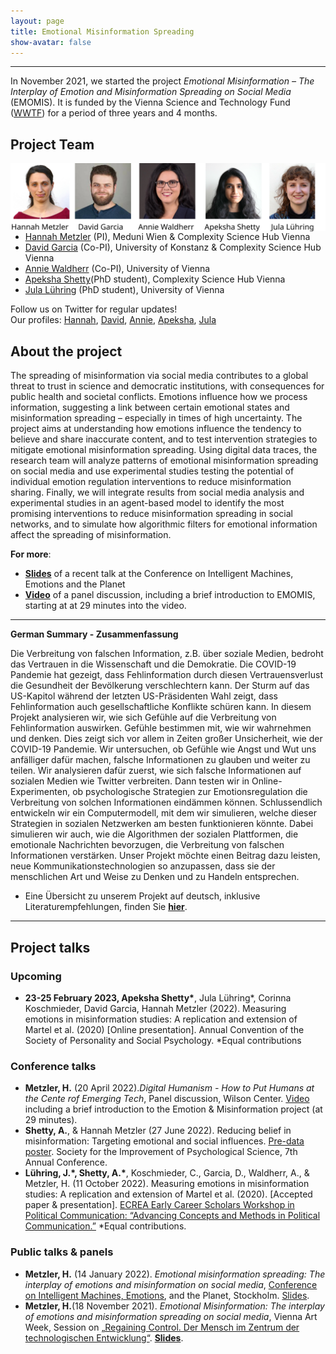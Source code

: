 ```yaml
---
layout: page
title: Emotional Misinformation Spreading
show-avatar: false
---
```


___

In November 2021, we started the project *Emotional Misinformation – The Interplay of Emotion and Misinformation Spreading on Social Media* (EMOMIS). It is funded by the Vienna Science and Technology Fund ([WWTF](https://wwtf.at/funding/programmes/ict/ICT20-028/)) for a period of three years and 4 months.

## Project Team

<img src="/assets/img/emomis_team.svg"
     alt="team"
     style="float: left; margin-right: 10px;" />

<br>

* [Hannah Metzler](https://hannahmetzler.eu) (PI), Meduni Wien & Complexity Science Hub Vienna
* [David Garcia](https://dgarcia.eu) (Co-PI), University of Konstanz & Complexity Science Hub Vienna
* [Annie Waldherr](https://compcommlab.univie.ac.at/team/annie-waldherr/) (Co-PI), University of Vienna
* [Apeksha Shetty](https://www.csh.ac.at/researcher/apeksha-shetty/)(PhD student), Complexity Science Hub Vienna
* [Jula Lühring](https://publizistik.univie.ac.at/institut/mitarbeiterinnen-mitarbeiter/praedocs/luehring-jula/) (PhD student), University of Vienna

Follow us on Twitter for regular updates! <br>
Our profiles: [Hannah](https://twitter.com/hannahmetzler1), [David](https://twitter.com/dgarcia_eu), [Annie](https://twitter.com/annie_waldherr), [Apeksha](https://twitter.com/apeksha_sh), [Jula](https://twitter.com/lue_jula)

## About the project

The spreading of misinformation via social media contributes to a global threat to trust in science and democratic institutions, with consequences for public health and societal conflicts. Emotions influence how we process information, suggesting a link between certain emotional states and misinformation spreading – especially in times of high uncertainty. The project aims at understanding how emotions influence the tendency to believe and share inaccurate content, and to test intervention strategies to mitigate emotional misinformation spreading. Using digital data traces, the research team will analyze patterns of emotional misinformation spreading on social media and use experimental studies  testing the potential of individual emotion regulation interventions to reduce misinformation sharing. Finally, we will integrate results from social media analysis and experimental studies in an agent-based model to identify the most promising interventions to reduce misinformation spreading in social networks, and to simulate how algorithmic filters for emotional information affect the spreading of misinformation.

**For more**: 
* [**Slides**](https://hannahmetzler.eu/emomis_stockholm) of a recent talk at the Conference on Intelligent Machines, Emotions and the Planet
* [**Video**](https://www.wilsoncenter.org/event/digital-humanism-how-put-humans-center-emerging-tech) of a panel discussion, including a brief introduction to EMOMIS, starting at at 29 minutes into the video. 

___


**German Summary - Zusammenfassung**

Die Verbreitung von falschen Information, z.B. über soziale Medien, bedroht das Vertrauen in die Wissenschaft und die Demokratie. Die COVID-19 Pandemie hat gezeigt, dass Fehlinformation durch diesen Vertrauensverlust die Gesundheit der Bevölkerung verschlechtern kann. Der Sturm auf das US-Kapitol während der letzten US-Präsidenten Wahl zeigt, dass Fehlinformation auch gesellschaftliche Konflikte schüren kann. In diesem Projekt analysieren wir, wie sich Gefühle auf die Verbreitung von Fehlinformation auswirken. Gefühle bestimmen mit, wie wir wahrnehmen und denken. Dies zeigt sich vor allem in Zeiten großer Unsicherheit, wie der COVID-19 Pandemie. Wir untersuchen, ob Gefühle wie Angst und Wut uns anfälliger dafür machen, falsche Informationen zu glauben und weiter zu teilen. Wir analysieren dafür zuerst, wie sich falsche Informationen auf sozialen Medien wie Twitter verbreiten. Dann testen wir in Online-Experimenten, ob psychologische Strategien zur Emotionsregulation die Verbreitung von solchen Informationen eindämmen können. Schlussendlich entwickeln wir ein Computermodell, mit dem wir simulieren, welche dieser Strategien in sozialen Netzwerken am besten funktionieren könnte. Dabei  simulieren wir auch, wie die Algorithmen der sozialen Plattformen, die emotionale Nachrichten bevorzugen, die Verbreitung von falschen Informationen verstärken. Unser Projekt möchte einen Beitrag dazu leisten, neue Kommunikationstechnologien so anzupassen, dass sie der menschlichen Art und Weise zu Denken und zu Handeln entsprechen.

* Eine Übersicht zu unserem Projekt auf deutsch, inklusive Literaturempfehlungen, finden Sie [**hier**](https://hannahmetzler.eu/viennaartweek/). 

___

## Project talks

### Upcoming

* **23-25 February 2023, Apeksha Shetty\***, Jula Lühring\*, Corinna Koschmieder, David Garcia, Hannah Metzler (2022). Measuring emotions in misinformation studies: A replication and extension of Martel et al. (2020) [Online  presentation]. Annual Convention of the Society of Personality and Social Psychology. *Equal contributions


### Conference talks

* **Metzler, H.** (20 April 2022)._Digital Humanism - How to Put Humans at the Cente rof Emerging Tech_, Panel discussion, Wilson Center. [Video](https://www.wilsoncenter.org/event/digital-humanism-how-put-humans-center-emerging-tech) including a brief introduction to the Emotion & Misinformation project (at 29 minutes). 
* **Shetty, A.**, & Hannah Metzler (27 June 2022). Reducing belief in misinformation: Targeting emotional and social influences. [Pre-data poster](https://osf.io/z3x98). Society for the Improvement of Psychological Science, 7th Annual Conference.
* __Lühring, J.\*, Shetty, A.\*__, Koschmieder, C., Garcia, D., Waldherr, A., & Metzler, H. (11 October 2022). Measuring emotions in misinformation studies: A replication and extension of Martel et al. (2020). [Accepted paper & presentation]. [ECREA Early Career Scholars Workshop in Political Communication: “Advancing Concepts and Methods in Political Communication.”](https://ecrea.eu/event-4795610) *Equal contributions.

### Public talks & panels

* **Metzler, H.** (14 January 2022). _Emotional misinformation spreading: The interplay of emotions and misinformation on social media_, [Conference on Intelligent Machines, Emotions](https://hopin.com/events/intelligentmachinesemotionsourplanet#schedule), and the Planet, Stockholm. [Slides](https://hannahmetzler.eu/emomis_stockholm).
* **Metzler, H.**(18 November 2021). _Emotional Misinformation: The interplay of emotions and misinformation spreading on social media_, Vienna Art Week, Session on [„Regaining Control. Der Mensch im Zentrum der technologischen Entwicklung“](https://www.viennaartweek.at/de/program/losing-control-line-up/). **[Slides](https://hannahmetzler.eu/viennaartweek/)**.




